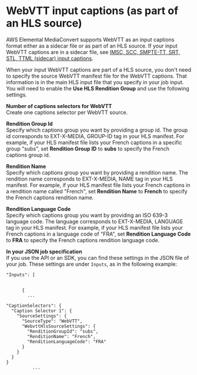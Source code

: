 # WebVTT input captions \(as part of an HLS source\)<a name="WebVTT-in-HLS"></a>

AWS Elemental MediaConvert supports WebVTT as an input captions format either as a sidecar file or as part of an HLS source\. If your input WebVTT captions are in a sidecar file, see [IMSC, SCC, SMPTE\-TT, SRT, STL, TTML \(sidecar\) input captions](sidecar-input.md)\.

When your input WebVTT captions are part of a HLS source, you don't need to specify the source WebVTT manifest file for the WebVTT captions\. That information is in the main HLS input file that you specify in your job input\. You will need to enable the **Use HLS Rendition Group** and use the following settings\.

**Number of captions selectors for WebVTT**  
Create one captions selector per WebVTT source\.

**Rendition Group Id**  
Specify which captions group you want by providing a group id\. The group id corresponds to EXT\-X\-MEDIA, GROUP\-ID tag in your HLS manifest\. For example, if your HLS manifest file lists your French captions in a specific group "subs", set **Rendition Group ID** to **subs** to specify the French captions group id\.

**Rendition Name**  
Specify which captions group you want by providing a rendition name\. The rendition name corresponds to EXT\-X\-MEDIA, NAME tag in your HLS manifest\. For example, if your HLS manifest file lists your French captions in a rendition name called "French", set **Rendition Name** to **French** to specify the French captions rendition name\.

**Rendition Language Code**  
Specify which captions group you want by providing an ISO 639\-3 language code\. The language corresponds to EXT\-X\-MEDIA, LANGUAGE tag in your HLS manifest\. For example, if your HLS manifest file lists your French captions in a language code of "FRA", set **Rendition Language Code** to **FRA** to specify the French captions rendition language code\.

**In your JSON job specification**  
If you use the API or an SDK, you can find these settings in the JSON file of your job\. These settings are under `Inputs`, as in the following example:

```
"Inputs": [

 
      {
        ...
        		
"CaptionSelectors": {
  "Caption Selector 1": {
    "SourceSettings": {
      "SourceType": "WebVTT",
      "WebvttHlsSourceSettings": {
        "RenditionGroupId": "subs",
        "RenditionName": "French",
        "RenditionLanguageCode": "FRA"
      }
    }
  }
}
          ...
```